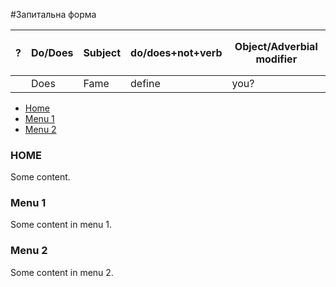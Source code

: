 #Запитальна форма

| <h4>?</h4> | Do/Does | Subject | do/does+not+verb | Object/Adverbial modifier |
| -- | -- | -- | --| -- |
| | Does |Fame | define | you? |

<ul class="nav nav-tabs">
  <li class="active"><a data-toggle="tab" href="#home">Home</a></li>
  <li><a data-toggle="tab" href="#menu1">Menu 1</a></li>
  <li><a data-toggle="tab" href="#menu2">Menu 2</a></li>
</ul>

<div class="tab-content">
  <div id="home" class="tab-pane fade in active">
    <h3>HOME</h3>
    <p>Some content.</p>
  </div>
  <div id="menu1" class="tab-pane fade">
    <h3>Menu 1</h3>
    <p>Some content in menu 1.</p>
  </div>
  <div id="menu2" class="tab-pane fade">
    <h3>Menu 2</h3>
    <p>Some content in menu 2.</p>
  </div>
</div>